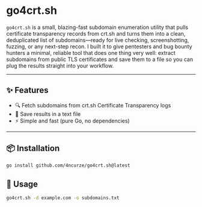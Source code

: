 # go4crt.sh

`go4crt.sh` is a small, blazing-fast subdomain enumeration utility that pulls certificate transparency records from crt.sh and turns them into a clean, deduplicated list of subdomains—ready for live checking, screenshotting, fuzzing, or any next-step recon. I built it to give pentesters and bug bounty hunters a minimal, reliable tool that does one thing very well: extract subdomains from public TLS certificates and save them to a file so you can plug the results straight into your workflow.

---

## ✨ Features
- 🔍 Fetch subdomains from crt.sh Certificate Transparency logs  
- 📂 Save results in a text file  
- ⚡ Simple and fast (pure Go, no dependencies)  

---

## 📦 Installation

```bash
go install github.com/4ncurze/go4crt.sh@latest

```

## 🚀 Usage

```bash
go4crt.sh -d example.com -o subdomains.txt
```
